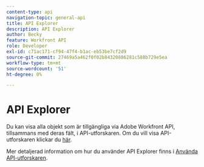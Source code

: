 ```yaml
---
content-type: api
navigation-topic: general-api
title: API Explorer
description: API Explorer
author: Becky
feature: Workfront API
role: Developer
exl-id: c71ac171-cf94-47f4-b1ac-eb53be7cf2d9
source-git-commit: 27469a5a462f0f02b84320886281c588b729e5ea
workflow-type: tm+mt
source-wordcount: '51'
ht-degree: 0%

---
```



# API Explorer

Du kan visa alla objekt som är tillgängliga via Adobe Workfront API, tillsammans med deras fält, i API-utforskaren. Om du vill visa API-utforskaren klickar du [här](https://developer.adobe.com/workfront/api-explorer/).

Mer detaljerad information om hur du använder API Explorer finns i [Använda API-utforskaren](../../wf-api/general/using-api-explorer.md).
